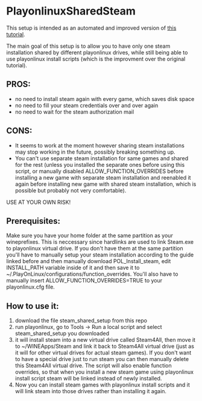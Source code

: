 PlayonlinuxSharedSteam
======================

This setup is intended as an automated and improved version of [this tutorial](http://www.gamersonlinux.com/forum/threads/how-to-organize-your-steam-games-with-playonlinux.554/). 

The main goal of this setup is to allow you to have only one steam installation shared by different playonlinux drives, while still being able to use playonlinux install scripts (which is the improvment over the original tutorial).

PROS:
------
+ no need to install steam again with every game, which saves disk space
+ no need to fill your steam credentials over and over again
+ no need to wait for the steam authorization mail

CONS:
-----
- It seems to work at the moment however sharing steam installations may stop working in the future, possibly breaking something up.
- You can't use separate steam installation for same games and shared for the rest (unless you installed the separate ones before using this script, or manually disabled ALLOW_FUNCTION_OVERRIDES before installing a new game with separate steam installation and reenabled it again before installing new game with shared steam installation, which is possible but probably not very comfortable).

USE AT YOUR OWN RISK!

Prerequisites:
--------------
Make sure you have your home folder at the same partition as your wineprefixes. This is neccessary since hardlinks are used to link Steam.exe to playonlinux virtual drive. If you don't have them at the same partition you'll have to manually setup your steam installation according to the guide linked before and then manually download POL_Install_steam, edit INSTALL_PATH variable inside of it and then save it to ~/.PlayOnLinux/configurations/function_overrides. You'll also have to manually insert ALLOW_FUNCTION_OVERRIDES=TRUE to your playonlinux.cfg file.

How to use it:
--------------
1. download the file steam_shared_setup from this repo
2. run playonlinux, go to Tools -> Run a local script and select steam_shared_setup you downloaded
3. it will install steam into a new virtual drive called Steam4All, then move it to ~/WINEApps/Steam and link it back to Steam4All virtual drive (just as it will for other virtual drives for actual steam games). If you don't want to have a special drive just to run steam you can then manually delete this Steam4All virtual drive. The script will also enable function overrides, so that when you install a new steam game using playonlinux install script steam will be linked instead of newly installed.
4. Now you can install steam games with playonlinux install scripts and it will link steam into those drives rather than installing it again.
